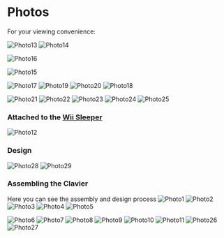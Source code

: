# Photos
For your viewing convenience:

![Photo13](20200819_165813.jpg)
![Photo14](20200819_165850.jpg)

![Photo16](20200819_170133.jpg)

![Photo15](20200819_165929.jpg)

![Photo17](20200819_170203.jpg)
![Photo19](20200819_170426.jpg)
![Photo20](20200821_172536.jpg)
![Photo18](20200819_170232.jpg)

![Photo21](IMG_9798.JPG)
![Photo22](IMG_9803.JPG)
![Photo23](IMG_9805.JPG)
![Photo24](IMG_9810.JPG)
![Photo25](IMG_9814.JPG)

### Attached to the [Wii Sleeper](https://github.com/LegoRocket/Wii-Sleeper)
![Photo12](20200816_163720.jpg)

### Design
![Photo28](PCB.png)
![Photo29](keyboard-layout(1).jpg)

### Assembling the Clavier
Here you can see the assembly and design process
![Photo1](20200325_150106.jpg)
![Photo2](20200326_155922.jpg)
![Photo3](20200327_214519.jpg)
![Photo4](20200328_174745.jpg)
![Photo5](20200328_174748.jpg)

![Photo6](20200330_180905.jpg)
![Photo7](20200331_134959.jpg)
![Photo8](20200405_153811.jpg)
![Photo9](20200405_154015.jpg)
![Photo10](20200608_200801.jpg)
![Photo11](20200716_214828.jpg)
![Photo26](IMG_9820.JPG)
![Photo27](IMG_9831.JPG)


